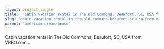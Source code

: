 ```yaml
---
layout: project_single
title:  "Cabin vacation rental in The Old Commons, Beaufort, SC, USA from VRBO.com…"
slug: "cabin-vacation-rental-in-the-old-commons-beaufort-sc-usa-from-vrbocom"
parent: "american-dream-house"
---
```

Cabin vacation rental in The Old Commons, Beaufort, SC, USA from VRBO.com…
